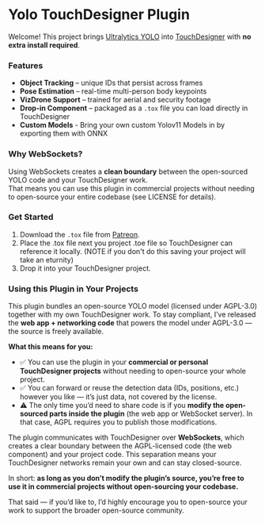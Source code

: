 # Yolo TouchDesigner Plugin

Welcome! This project brings [Ultralytics YOLO](https://github.com/ultralytics/ultralytics) into [TouchDesigner](https://derivative.ca/) with **no extra install required**.

### Features

-   **Object Tracking** – unique IDs that persist across frames
-   **Pose Estimation** – real-time multi-person body keypoints
-   **VizDrone Support** – trained for aerial and security footage
-   **Drop-in Component** – packaged as a `.tox` file you can load directly in TouchDesigner
-   **Custom Models** - Bring your own custom Yolov11 Models in by exporting them with ONNX

### Why WebSockets?

Using WebSockets creates a **clean boundary** between the open-sourced YOLO code and your TouchDesigner work.  
That means you can use this plugin in commercial projects without needing to open-source your entire codebase (see LICENSE for details).

### Get Started

1. Download the `.tox` file from [Patreon](https://www.patreon.com/c/blankensmithing).
2. Place the .tox file next you project .toe file so TouchDesigner can reference it locally. (NOTE if you don't do this saving your project will take an eturnity)
3. Drop it into your TouchDesigner project.

### Using this Plugin in Your Projects

This plugin bundles an open-source YOLO model (licensed under AGPL-3.0) together with my own TouchDesigner work. To stay compliant, I’ve released the **web app + networking code** that powers the model under AGPL-3.0 — the source is freely available.

**What this means for you:**

-   ✅ You can use the plugin in your **commercial or personal TouchDesigner projects** without needing to open-source your whole project.
-   ✅ You can forward or reuse the detection data (IDs, positions, etc.) however you like — it’s just data, not covered by the license.
-   ⚠️ The only time you’d need to share code is if you **modify the open-sourced parts inside the plugin** (the web app or WebSocket server). In that case, AGPL requires you to publish those modifications.

The plugin communicates with TouchDesigner over **WebSockets**, which creates a clear boundary between the AGPL-licensed code (the web component) and your project code. This separation means your TouchDesigner networks remain your own and can stay closed-source.

In short: **as long as you don’t modify the plugin’s source, you’re free to use it in commercial projects without open-sourcing your codebase.**

That said — if you’d like to, I’d highly encourage you to open-source your work to support the broader open-source community.
